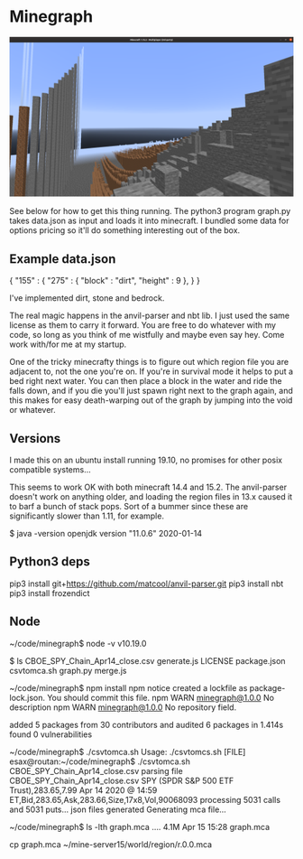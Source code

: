 # Minegraph

![](imgs/Screenshot.png)

See below for how to get this thing running. The python3 program graph.py takes data.json
as input and loads it into minecraft. I bundled some data for options pricing so it'll do
something interesting out of the box. 

## Example data.json
{
     "155" : {
        "275" : {
         "block" : "dirt",
         "height" : 9
        },
     }
}

I've implemented dirt, stone and bedrock.

The real magic happens in the anvil-parser and nbt lib. I just used the same 
license as them to carry it forward. You are free to do whatever with my code, so long
as you think of me wistfully and maybe even say hey. Come work with/for me at my startup.

One of the tricky minecrafty things is to figure out which region file you are adjacent 
to, not the one you're on. If you're in survival mode it helps to put a bed right next 
water. You can then place a block in the water and ride the falls down, and if you die 
you'll just spawn right next to the graph again, and this makes for easy death-warping 
out of the graph by jumping into the void or whatever.

## Versions

I made this on an ubuntu install running 19.10, no promises for other posix compatible systems...

This seems to work OK with both minecraft 14.4 and 15.2. The anvil-parser doesn't work on
anything older, and loading the region files in 13.x caused it to barf a bunch of stack
pops. Sort of a bummer since these are significantly slower than 1.11, for example.

$ java -version
openjdk version "11.0.6" 2020-01-14

## Python3 deps

pip3 install git+https://github.com/matcool/anvil-parser.git
pip3 install nbt
pip3 install frozendict

## Node

~/code/minegraph$ node -v
v10.19.0

$ ls
CBOE_SPY_Chain_Apr14_close.csv  generate.js  LICENSE   package.json
csvtomca.sh                     graph.py     merge.js

~/code/minegraph$ npm install
npm notice created a lockfile as package-lock.json. You should commit this file.
npm WARN minegraph@1.0.0 No description
npm WARN minegraph@1.0.0 No repository field.

added 5 packages from 30 contributors and audited 6 packages in 1.414s
found 0 vulnerabilities

~/code/minegraph$ ./csvtomca.sh 
Usage: ./csvtomcs.sh [FILE]
esax@routan:~/code/minegraph$ ./csvtomca.sh CBOE_SPY_Chain_Apr14_close.csv 
parsing file CBOE_SPY_Chain_Apr14_close.csv
SPY (SPDR S&P 500 ETF Trust),283.65,7.99
Apr 14 2020 @ 14:59 ET,Bid,283.65,Ask,283.66,Size,17x8,Vol,90068093
processing 5031 calls and 5031 puts...
json files generated
Generating mca file...

~/code/minegraph$ ls -lth graph.mca 
.... 4.1M Apr 15 15:28 graph.mca

cp graph.mca ~/mine-server15/world/region/r.0.0.mca



